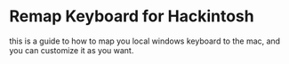# Remap Keyboard for Hackintosh
this is a guide to how to map you local windows keyboard to the mac, and you can customize it as you want.
